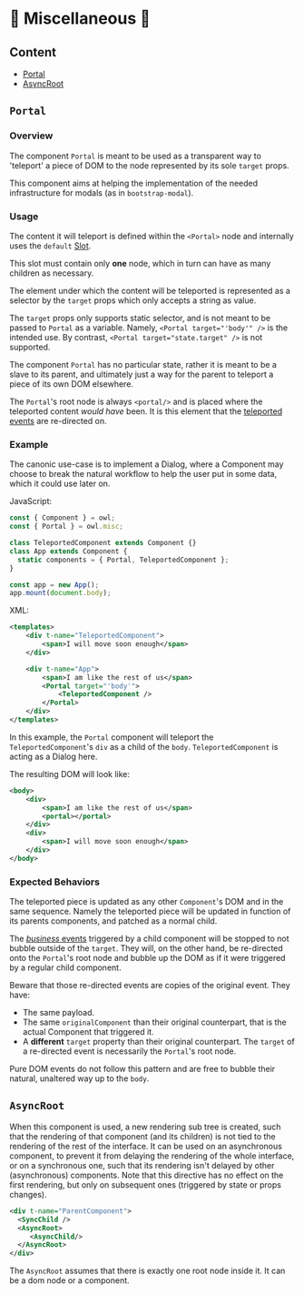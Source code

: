 # 🦉 Miscellaneous 🦉

## Content

- [Portal](#portal)
- [AsyncRoot](#asyncroot)

## `Portal`

### Overview

The component `Portal` is meant to be used as a transparent way to 'teleport' a piece
of DOM to the node represented by its sole `target` props.

This component aims at helping the implementation of the needed infrastructure
for modals (as in `bootstrap-modal`).

### Usage

The content it will teleport is defined within the `<Portal>` node and
internally uses the `default` [Slot](component.md#slots).

This slot must contain only **one** node, which in turn can have as many children as necessary.

The element under which the content will be teleported is represented as a selector
by the `target` props which only accepts a string as value.

The `target` props only supports static selector, and is not meant to be passed to `Portal`
as a variable. Namely, `<Portal target="'body'" />` is the intended use.
By contrast, `<Portal target="state.target" />` is not supported.

The component `Portal` has no particular state, rather it is meant to be a slave to its parent,
and ultimately just a way for the parent to teleport a piece of its own DOM elsewhere.

The `Portal`'s root node is always `<portal/>` and is placed where the teleported content
*would have* been. It is this element that the [teleported events](#expected-behaviors) are re-directed on.

### Example

The canonic use-case is to implement a Dialog, where a Component may choose to break the natural
workflow to help the user put in some data, which it could use later on.

JavaScript:

```js
const { Component } = owl;
const { Portal } = owl.misc;

class TeleportedComponent extends Component {}
class App extends Component {
  static components = { Portal, TeleportedComponent };
}

const app = new App();
app.mount(document.body);
```

XML:

```xml
<templates>
    <div t-name="TeleportedComponent">
        <span>I will move soon enough</span>
    </div>

    <div t-name="App">
        <span>I am like the rest of us</span>
        <Portal target="'body'">
            <TeleportedComponent />
        </Portal>
    </div>
</templates>
```

In this example, the `Portal` component will teleport the `TeleportedComponent`'s `div` as a child of the `body`.
`TeleportedComponent` is acting as a Dialog here.

The resulting DOM will look like:

```xml
<body>
    <div>
        <span>I am like the rest of us</span>
        <portal></portal>
    </div>
    <div>
        <span>I will move soon enough</span>
    </div>
</body>
```

### Expected Behaviors

The teleported piece is updated as any other `Component`'s DOM and in the same sequence.
Namely the teleported piece will be updated in function of its parents components, and patched as
a normal child.

The [_business_ events](component.md#event-handling) triggered by a child component will be stopped
to not bubble outside of the `target`. They will, on the other hand, be re-directed onto the
`Portal`'s root node and bubble up the DOM as if it were triggered by a regular child component.

Beware that those re-directed events are copies of the original event.
They have:

- The same payload.
- The same `originalComponent` than their original counterpart,
  that is the actual Component that triggered it.
- A **different** `target` property than their original counterpart.
  The `target` of a re-directed event is necessarily the `Portal`'s root node.

Pure DOM events do not follow this pattern and are free to bubble their natural, unaltered way
up to the `body`.

## `AsyncRoot`

When this component is used, a new rendering sub tree is created, such that the
rendering of that component (and its children) is not tied to the rendering of
the rest of the interface. It can be used on an asynchronous component, to
prevent it from delaying the rendering of the whole interface, or on a
synchronous one, such that its rendering isn't delayed by other (asynchronous)
components. Note that this directive has no effect on the first rendering, but
only on subsequent ones (triggered by state or props changes).

```xml
<div t-name="ParentComponent">
  <SyncChild />
  <AsyncRoot>
     <AsyncChild/>
  </AsyncRoot>
</div>
```

The `AsyncRoot` assumes that there is exactly one root node inside it. It can
be a dom node or a component.
